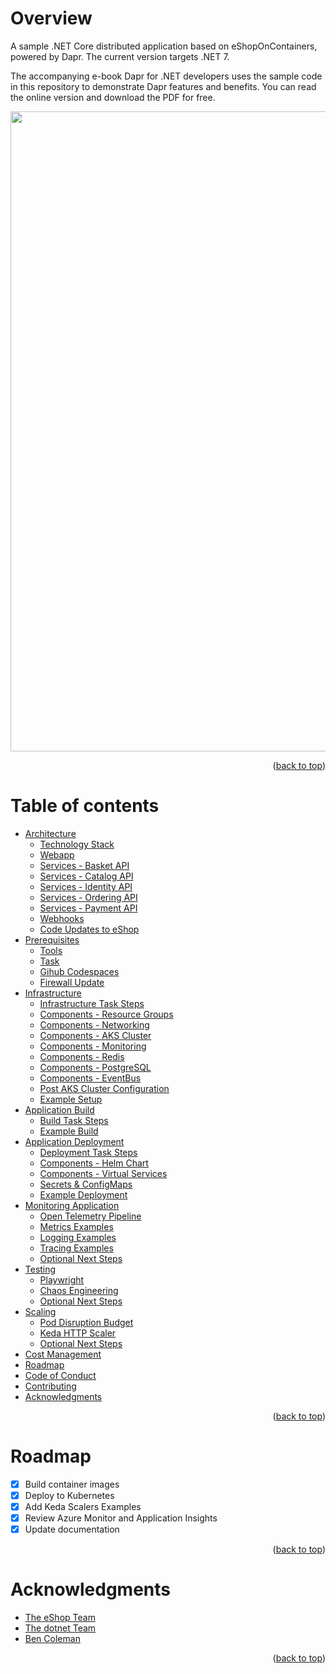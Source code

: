 Overview
=================
A sample .NET Core distributed application based on eShopOnContainers, powered by Dapr. The current version targets .NET 7.

The accompanying e-book Dapr for .NET developers uses the sample code in this repository to demonstrate Dapr features and benefits. You can read the online version and download the PDF for free.

<img src=".assets/eshop_architecture.png" width="1024px" />
<p align="right">(<a href="#overview">back to top</a>)</p>

Table of contents
=================
<!--ts-->
* [Architecture](./docs/architecture.md#architecture)
    * [Technology Stack](./docs/architecture.md#technology-stack)
    * [Webapp](./docs/architecture.md#webapp)
    * [Services - Basket API](./docs/architecture.md#basket-api)
    * [Services - Catalog API](./docs/architecture.md#catalog-api)
    * [Services - Identity API](./docs/architecture.md#identity-api)
    * [Services - Ordering API](./docs/architecture.md#ordering-api)
    * [Services - Payment API](./docs/architecture.md#payment-api)
    * [Webhooks](./docs/architecture.md#webhooks)
    * [Code Updates to eShop](./docs/code.md)
* [Prerequisites](./docs/prerequisites.md)
    * [Tools](./docs/prerequisites.md#tools)
    * [Task](./docs/prerequisites.md#task)
    * [Gihub Codespaces](./docs/prerequisites.md#github-codespaces)
    * [Firewall Update](./docs/prerequisites.md#firewall)
* [Infrastructure](./docs/infrastructure.md)
    * [Infrastructure Task Steps](./docs/build.md#steps)
    * [Components - Resource Groups](./docs/infrastructure.md#resource-groups)
    * [Components - Networking](./docs/infrastructure.md#networking)
    * [Components - AKS Cluster](./docs/infrastructure.md#aks-cluster-components)
    * [Components - Monitoring](./docs/infrastructure.md#monitoring)
    * [Components - Redis](./docs/infrastructure.md#redis)
    * [Components - PostgreSQL](./docs/infrastructure.md#postgresql)
    * [Components - EventBus](./docs/infrastructure.md#eventbus)
    * [Post AKS Cluster Configuration](./docs/post-cluster-configuration.md)
    * [Example Setup](./docs/build.md#example-setup)
* [Application Build](./docs/build.md)
    * [Build Task Steps](./docs/build.md#steps)
    * [Example Build](./docs/build.md#example-build)
* [Application Deployment](./docs/deployment.md)
    * [Deployment Task Steps](./docs/deployment.md#steps)
    * [Components - Helm Chart](./docs/deployment.md#helm-chart)
    * [Components - Virtual Services](./docs/deployment.md#virtual-services)    
    * [Secrets & ConfigMaps](./docs/deployment.md#secrets--configmaps)
    * [Example Deployment](./docs/build.md#example-deployment)
* [Monitoring Application](./docs/monitoring.md)
    * [Open Telemetry Pipeline](./docs/monitoring.md#open-telemetry-pipeline)    
    * [Metrics Examples](./docs/monitoring.md#example-metrics---grafana-dashboards-and-prometheus-queries)
    * [Logging Examples](./docs/monitoring.md#example-application-logs---application-insights)
    * [Tracing Examples](./docs/monitoring.md#example-distributive-traces---application-insights)
    * [Optional Next Steps](./docs/monitoring.md#optional-next-steps)
* [Testing](./docs/testing.md)
    * [Playwright](./docs/testing.md#playwright)
    * [Chaos Engineering](./docs/testing.md#chaos-engineering) 
    * [Optional Next Steps](./docs/testing.md#optional-next-steps)
* [Scaling](./docs/scaling.md)
    * [Pod Disruption Budget](./docs/scaling.md#pod-disruption-budget)
    * [Keda HTTP Scaler](./docs/scaling.md#keda-http-scaler)
    * [Optional Next Steps](./docs/scaling.md#optional-next-steps)
* [Cost Management](./docs/cost-management.md)
* [Roadmap](#Roadmap)
* [Code of Conduct](./CODE_OF_CONDUCT.md)
* [Contributing](./CONTRIBUTING.md)
* [Acknowledgments](#Acknowledgments)
<!--te-->
<p align="right">(<a href="#overview">back to top</a>)</p>

Roadmap
============
- [x] Build container images
- [x] Deploy to Kubernetes
- [x] Add Keda Scalers Examples
- [x] Review Azure Monitor and Application Insights
- [x] Update documentation
<p align="right">(<a href="#overview">back to top</a>)</p>

Acknowledgments
============
* [The eShop Team](https://github.com/dotnet/eshop)
* [The dotnet Team](https://github.com/dotnet)
* [Ben Coleman](https://github.com/benc-uk/kube-workshop)

<p align="right">(<a href="#overview">back to top</a>)</p>
